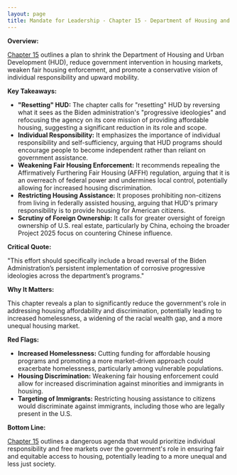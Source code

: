 ```yaml
---
layout: page
title: Mandate for Leadership - Chapter 15 - Department of Housing and Urban Development - TL;DR
---
```


**Overview:**

[Chapter 15](../../documents/project_2025_chapters/chapter_15.pdf) outlines a plan to shrink the Department of Housing and Urban Development (HUD), reduce government intervention in housing markets, weaken fair housing enforcement, and promote a conservative vision of individual responsibility and upward mobility.

**Key Takeaways:**

* **"Resetting" HUD:** The chapter calls for "resetting" HUD by reversing what it sees as the Biden administration's "progressive ideologies" and refocusing the agency on its core mission of providing affordable housing, suggesting a significant reduction in its role and scope.
* **Individual Responsibility:** It emphasizes the importance of individual responsibility and self-sufficiency, arguing that HUD programs should encourage people to become independent rather than reliant on government assistance.
* **Weakening Fair Housing Enforcement:** It recommends repealing the Affirmatively Furthering Fair Housing (AFFH) regulation, arguing that it is an overreach of federal power and undermines local control, potentially allowing for increased housing discrimination.
* **Restricting Housing Assistance:** It proposes prohibiting non-citizens from living in federally assisted housing, arguing that HUD's primary responsibility is to provide housing for American citizens.
* **Scrutiny of Foreign Ownership:** It calls for greater oversight of foreign ownership of U.S. real estate, particularly by China, echoing the broader Project 2025 focus on countering Chinese influence.

**Critical Quote:**

"This effort should specifically include a broad reversal of the Biden Administration’s persistent implementation of corrosive progressive ideologies across the department’s programs."

**Why It Matters:**

This chapter reveals a plan to significantly reduce the government's role in addressing housing affordability and discrimination, potentially leading to increased homelessness, a widening of the racial wealth gap, and a more unequal housing market.

**Red Flags:**

* **Increased Homelessness:**  Cutting funding for affordable housing programs and promoting a more market-driven approach could exacerbate homelessness, particularly among vulnerable populations.
* **Housing Discrimination:**  Weakening fair housing enforcement could allow for increased discrimination against minorities and immigrants in housing.
* **Targeting of Immigrants:**  Restricting housing assistance to citizens would discriminate against immigrants, including those who are legally present in the U.S.

**Bottom Line:**

[Chapter 15](../../documents/project_2025_chapters/chapter_15.pdf) outlines a dangerous agenda that would prioritize individual responsibility and free markets over the government's role in ensuring fair and equitable access to housing, potentially leading to a more unequal and less just society. 
